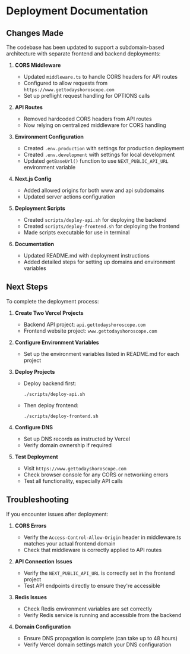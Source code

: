 # Deployment Documentation

## Changes Made

The codebase has been updated to support a subdomain-based architecture with separate frontend and backend deployments:

1. **CORS Middleware**
   - Updated `middleware.ts` to handle CORS headers for API routes
   - Configured to allow requests from `https://www.gettodayshoroscope.com`
   - Set up preflight request handling for OPTIONS calls

2. **API Routes**
   - Removed hardcoded CORS headers from API routes
   - Now relying on centralized middleware for CORS handling

3. **Environment Configuration**
   - Created `.env.production` with settings for production deployment
   - Created `.env.development` with settings for local development
   - Updated `getBaseUrl()` function to use `NEXT_PUBLIC_API_URL` environment variable

4. **Next.js Config**
   - Added allowed origins for both www and api subdomains
   - Updated server actions configuration

5. **Deployment Scripts**
   - Created `scripts/deploy-api.sh` for deploying the backend
   - Created `scripts/deploy-frontend.sh` for deploying the frontend
   - Made scripts executable for use in terminal

6. **Documentation**
   - Updated README.md with deployment instructions
   - Added detailed steps for setting up domains and environment variables

## Next Steps

To complete the deployment process:

1. **Create Two Vercel Projects**
   - Backend API project: `api.gettodayshoroscope.com`
   - Frontend website project: `www.gettodayshoroscope.com`

2. **Configure Environment Variables**
   - Set up the environment variables listed in README.md for each project

3. **Deploy Projects**
   - Deploy backend first:
     ```
     ./scripts/deploy-api.sh
     ```
   - Then deploy frontend:
     ```
     ./scripts/deploy-frontend.sh
     ```

4. **Configure DNS**
   - Set up DNS records as instructed by Vercel
   - Verify domain ownership if required

5. **Test Deployment**
   - Visit `https://www.gettodayshoroscope.com`
   - Check browser console for any CORS or networking errors
   - Test all functionality, especially API calls

## Troubleshooting

If you encounter issues after deployment:

1. **CORS Errors**
   - Verify the `Access-Control-Allow-Origin` header in middleware.ts matches your actual frontend domain
   - Check that middleware is correctly applied to API routes

2. **API Connection Issues**
   - Verify the `NEXT_PUBLIC_API_URL` is correctly set in the frontend project
   - Test API endpoints directly to ensure they're accessible

3. **Redis Issues**
   - Check Redis environment variables are set correctly
   - Verify Redis service is running and accessible from the backend

4. **Domain Configuration**
   - Ensure DNS propagation is complete (can take up to 48 hours)
   - Verify Vercel domain settings match your DNS configuration 